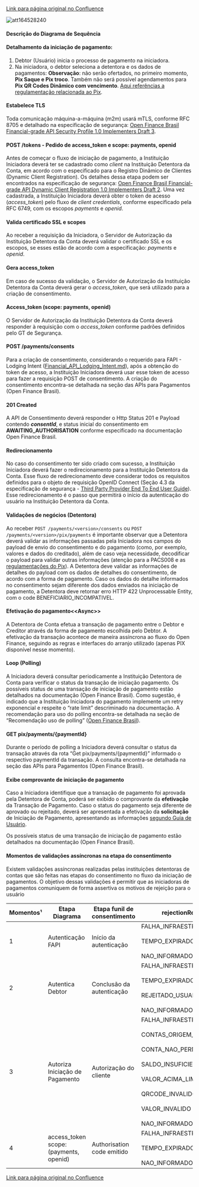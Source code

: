 [Link para página original no Confluence](https://openfinancebrasil.atlassian.net/wiki/spaces/OF/pages/164528196)

![att164528240](Diagrama%20de%20Sequ%c3%aancia%20-%20v3.0.0-rc.1%20-%20Pagamentos/attachments/diagrama-sequencia-SB02.1.jpg)
#### Descrição do Diagrama de Sequência

#### Detalhamento da iniciação de pagamento:

1. Debtor (Usuário) inicia o processo de pagamento na iniciadora.
2. Na iniciadora, o debtor seleciona a detentora e os dados de pagamentos: **Observação**: não serão ofertados, no primeiro momento, **Pix Saque e Pix troco**. Também não será possível agendamentos para **Pix QR Codes Dinâmico com vencimento**. [Aqui referências a regulamentação relacionada ao Pix](https://www.bcb.gov.br/estabilidadefinanceira/pix?modalAberto=regulamentacao_pix).

#### Estabelece TLS

Toda comunicação máquina-a-máquina (m2m) usará mTLS, conforme RFC 8705 e detalhado na especificação de segurança: [Open Finance Brasil Financial-grade API Security Profile 1.0 Implementers Draft 3](https://openbanking-brasil.github.io/specs-seguranca/open-banking-brasil-financial-api-1_ID3.html).

#### POST /tokens - Pedido de access\_token e scope: payments, openid

Antes de começar o fluxo de iniciação de pagamento, a Instituição Iniciadora deverá ter se cadastrado como *client* na Instituição Detentora da Conta, em acordo com o especificado para o Registro Dinâmico de Clientes (Dynamic Client Registration). Os detalhes dessa etapa podem ser encontrados na especificação de segurança:  [Open Finance Brasil Financial-grade API Dynamic Client Registration 1.0 Implementers Draft 2](https://openbanking-brasil.github.io/specs-seguranca/open-banking-brasil-dynamic-client-registration-1_ID2.html). Uma vez cadastrada, a Instituição Iniciadora deverá obter o token de acesso (*access\_token*) pelo fluxo de *client credentials*, conforme especificado pela RFC 6749, com os escopos *payments* e *openid*.

#### Valida certificado SSL e scopes

Ao receber a requisição da Iniciadora, o Servidor de Autorização da Instituição Detentora da Conta deverá validar o certificado SSL e os escopos, se esses estão de acordo com a especificação: *payments* e *openid*.

#### Gera access\_token

Em caso de sucesso da validação, o Servidor de Autorização da Instituição Detentora da Conta deverá gerar o *access\_token*, que será utilizado para a criação de consentimento.

#### Access\_token (scope: payments, openid)

O Servidor de Autorização da Instituição Detentora da Conta deverá responder à requisição com o *access\_token* conforme padrões definidos pelo GT de Segurança.

#### POST /payments/consents

Para a criação de consentimento, considerando o requerido para FAPI - Lodging Intent ([Financial_API_Lodging_Intent.md](https://bitbucket.org/openid/fapi/src/master/Financial_API_Lodging_Intent.md)), após a obtenção do token de acesso, a Instituição Iniciadora deverá usar esse token de acesso para fazer a requisição POST de consentimento. A criação do consentimento encontra-se detalhada na seção das APIs para Pagamentos (Open Finance Brasil).

#### 201 Created

A API de Consentimento deverá responder o Http Status 201 e Payload contendo ***consentId***, e status inicial do consentimento em **AWAITING\_AUTHORISATION** conforme especificado na documentação Open Finance Brasil.

#### Redirecionamento

No caso do consentimento ter sido criado com sucesso, a Instituição Iniciadora deverá fazer o redirecionamento para a Instituição Detentora da Conta. Esse fluxo de redirecionamento deve considerar todos os requisitos definidos para o objeto de requisição OpenID Connect (Seção 4.3 da especificação de segurança - [Third Party Provider End To End User Guide](https://openbanking-brasil.github.io/specs-seguranca/tpp-user-guide.html)). Esse redirecionamento é o passo que permitirá o início da autenticação do usuário na Instituição Detentora da Conta.

#### Validações de negócios (Detentora)

Ao receber `POST /payments/<version>/consents` ou `POST /payments/<version>/pix/payments` é importante observar que a Detentora deverá validar as informações passadas pela Iniciadora nos campos do payload de envio do consentimento e do pagamento (como, por exemplo, valores e dados do creditado), além de caso veja necessidade, decodificar o payload para validar outras informações (atenção para a PACS008 e as [regulamentações do Pix](https://www.bcb.gov.br/estabilidadefinanceira/pix?modalAberto=regulamentacao_pix)). A Detentora deve validar as informações de detalhes do payload com os dados de detalhes do consentimento, de acordo com a forma de pagamento. Caso os dados do detalhe informados no consentimento sejam diferente dos dados enviados na iniciação de pagamento, a Detentora deve retornar erro HTTP 422 Unprocessable Entity, com o code BENEFICIARIO\_INCOMPATIVEL.

#### Efetivação do pagamento&lt;&lt;Async&gt;&gt;

A Detentora de Conta efetua a transação de pagamento entre o Debtor e Creditor através da forma de pagamento escolhida pelo Debtor. A efetivação da transação acontece de maneira assíncrona ao fluxo do Open Finance, seguindo as regras e interfaces do arranjo utilizado (apenas PIX disponível nesse momento).

#### Loop (Polling)

A Iniciadora deverá consultar periodicamente a Instituição Detentora de Conta para verificar o status da transação de iniciação pagamento. Os possíveis status de uma transação de iniciação de pagamento estão detalhados na documentação (Open Finance Brasil). Como sugestão, é indicado que a Instituição Iniciadora do pagamento implemente um retry exponencial e respeite o “rate limit” descriminado na documentação. A recomendação para uso do polling encontra-se detalhada na seção de “Recomendação uso de polling” ([Open Finance Brasil](/wiki/spaces/DraftOF/pages/135364772)).

#### GET pix/payments/{paymentId}

Durante o período de polling a Iniciadora deverá consultar o status da transação através da rota “Get pix/payments/{paymentId}” informado o respectivo paymentId da transação. A consulta encontra-se detalhada na seção das APIs para Pagamentos (Open Finance Brasil).

#### Exibe comprovante de iniciação de pagamento

Caso a Iniciadora identifique que a transação de pagamento foi aprovada pela Detentora de Conta, poderá ser exibido o comprovante da **efetivação** da Transação de Pagamento. Caso o status do pagamento seja diferente de aprovado ou rejeitado, deverá ser apresentada a efetivação da **solicitação** de Iniciação de Pagamento, apresentando as informações [segundo Guia de Usuário](https://openfinancebrasil.atlassian.net/wiki/spaces/DraftOF/pages/7997165/Guia+do+Usu+rio).

Os possíveis status de uma transação de iniciação de pagamento estão detalhados na documentação (Open Finance Brasil).

#### Momentos de validações assíncronas na etapa do consentimento 

Existem validações assíncronas realizadas pelas instituições detentoras de contas que são feitas nas etapas do consentimento no fluxo da iniciação de pagamentos. O objetivo dessas validações é permitir que as iniciadoras de pagamentos comuniquem de forma assertiva os motivos de rejeição para o usuário

| Momentos¹ | Etapa Diagrama | Etapa funil de consentimento | rejectionReason/code |
| --- | --- | --- | --- |
| 1 | Autenticação FAPI | Início da autenticação | FALHA\_INFRAESTRUTURA <br><br>TEMPO\_EXPIRADO\_AUTORIZACAO<br><br> NAO\_INFORMADO |
| 2 | Autentica Debtor | Conclusão da autenticação | FALHA\_INFRAESTRUTURA<br><br>TEMPO\_EXPIRADO\_AUTORIZACAO<br><br>REJEITADO\_USUARIO <br><br>NAO\_INFORMADO |
| 3 | Autoriza Iniciação de Pagamento | Autorização do cliente | FALHA\_INFRAESTRUTURA <br><br>CONTAS\_ORIGEM\_DESTINO\_IGUAIS <br><br>CONTA\_NAO\_PERMITE\_PAGAMENTO<br><br>SALDO\_INSUFICIENTE <br><br>VALOR\_ACIMA\_LIMITE <br><br>QRCODE\_INVALIDO <br><br>VALOR\_INVALIDO<br><br>NAO\_INFORMADO |
| 4 | access\_token scope: (payments, openid) | Authorisation code emitido | FALHA\_INFRAESTRUTURA<br><br>TEMPO\_EXPIRADO\_CONSUMO <br><br>NAO\_INFORMADO |

[Link para página original no Confluence](https://openfinancebrasil.atlassian.net/wiki/spaces/OF/pages/164528196)